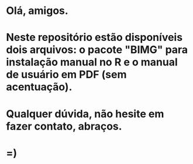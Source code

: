 # Olá, amigos.
# Neste repositório estão disponíveis dois arquivos: o pacote "BIMG" para instalação manual no R e o manual de usuário em PDF (sem acentuação).
# Qualquer dúvida, não hesite em fazer contato, abraços.
# =)
